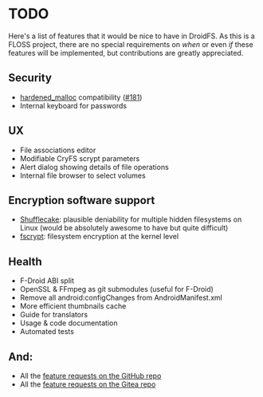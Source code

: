 # TODO

Here's a list of features that it would be nice to have in DroidFS. As this is a FLOSS project, there are no special requirements on *when* or even *if* these features will be implemented, but contributions are greatly appreciated.

## Security
- [hardened_malloc](https://github.com/GrapheneOS/hardened_malloc) compatibility ([#181](https://github.com/hardcore-sushi/DroidFS/issues/181))
- Internal keyboard for passwords

## UX
- File associations editor
- Modifiable CryFS scrypt parameters
- Alert dialog showing details of file operations
- Internal file browser to select volumes

## Encryption software support
- [Shufflecake](https://shufflecake.net): plausible deniability for multiple hidden filesystems on Linux (would be absolutely awesome to have but quite difficult)
- [fscrypt](https://www.kernel.org/doc/html/latest/filesystems/fscrypt.html): filesystem encryption at the kernel level

## Health
- F-Droid ABI split
- OpenSSL & FFmpeg as git submodules (useful for F-Droid)
- Remove all android:configChanges from AndroidManifest.xml
- More efficient thumbnails cache
- Guide for translators
- Usage & code documentation
- Automated tests

## And:
- All the [feature requests on the GitHub repo](https://github.com/hardcore-sushi/DroidFS/issues?q=is%3Aissue+is%3Aopen+label%3Aenhancement)
- All the [feature requests on the Gitea repo](https://forge.chapril.org/hardcoresushi/DroidFS/issues?q=&state=open&labels=748)
